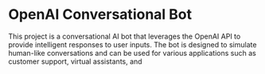 # OpenAI Conversational Bot

This project is a conversational AI bot that leverages the OpenAI API to provide intelligent responses to user inputs. The bot is designed to simulate human-like conversations and can be used for various applications such as customer support, virtual assistants, and
